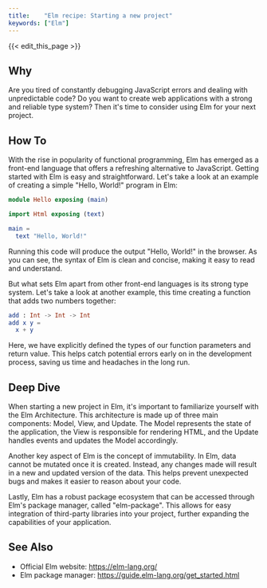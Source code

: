 ```yaml
---
title:    "Elm recipe: Starting a new project"
keywords: ["Elm"]
---
```


{{< edit_this_page >}}

## Why

Are you tired of constantly debugging JavaScript errors and dealing with unpredictable code? Do you want to create web applications with a strong and reliable type system? Then it's time to consider using Elm for your next project.

## How To

With the rise in popularity of functional programming, Elm has emerged as a front-end language that offers a refreshing alternative to JavaScript. Getting started with Elm is easy and straightforward. Let's take a look at an example of creating a simple "Hello, World!" program in Elm:

```Elm
module Hello exposing (main)

import Html exposing (text)

main =
  text "Hello, World!"
```

Running this code will produce the output "Hello, World!" in the browser. As you can see, the syntax of Elm is clean and concise, making it easy to read and understand.

But what sets Elm apart from other front-end languages is its strong type system. Let's take a look at another example, this time creating a function that adds two numbers together:

```Elm
add : Int -> Int -> Int
add x y =
  x + y
```

Here, we have explicitly defined the types of our function parameters and return value. This helps catch potential errors early on in the development process, saving us time and headaches in the long run.

## Deep Dive

When starting a new project in Elm, it's important to familiarize yourself with the Elm Architecture. This architecture is made up of three main components: Model, View, and Update. The Model represents the state of the application, the View is responsible for rendering HTML, and the Update handles events and updates the Model accordingly.

Another key aspect of Elm is the concept of immutability. In Elm, data cannot be mutated once it is created. Instead, any changes made will result in a new and updated version of the data. This helps prevent unexpected bugs and makes it easier to reason about your code.

Lastly, Elm has a robust package ecosystem that can be accessed through Elm's package manager, called "elm-package". This allows for easy integration of third-party libraries into your project, further expanding the capabilities of your application.

## See Also

- Official Elm website: https://elm-lang.org/
- Elm package manager: https://guide.elm-lang.org/get_started.html